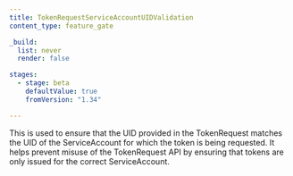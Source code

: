 ```yaml
---
title: TokenRequestServiceAccountUIDValidation
content_type: feature_gate

_build:
  list: never
  render: false

stages:
  - stage: beta 
    defaultValue: true
    fromVersion: "1.34"

---
```

This is used to ensure that the UID provided in the TokenRequest matches
the UID of the ServiceAccount for which the token is being requested.
It helps prevent misuse of the TokenRequest API by ensuring that
tokens are only issued for the correct ServiceAccount.

